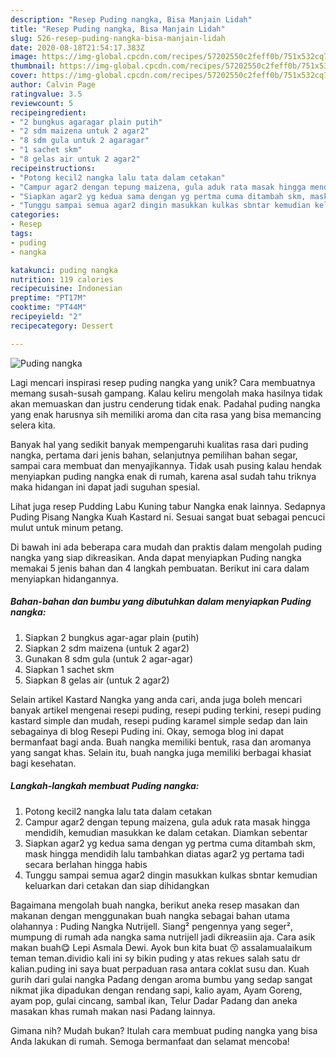 ```yaml
---
description: "Resep Puding nangka, Bisa Manjain Lidah"
title: "Resep Puding nangka, Bisa Manjain Lidah"
slug: 526-resep-puding-nangka-bisa-manjain-lidah
date: 2020-08-18T21:54:17.383Z
image: https://img-global.cpcdn.com/recipes/57202550c2feff0b/751x532cq70/puding-nangka-foto-resep-utama.jpg
thumbnail: https://img-global.cpcdn.com/recipes/57202550c2feff0b/751x532cq70/puding-nangka-foto-resep-utama.jpg
cover: https://img-global.cpcdn.com/recipes/57202550c2feff0b/751x532cq70/puding-nangka-foto-resep-utama.jpg
author: Calvin Page
ratingvalue: 3.5
reviewcount: 5
recipeingredient:
- "2 bungkus agaragar plain putih"
- "2 sdm maizena untuk 2 agar2"
- "8 sdm gula untuk 2 agaragar"
- "1 sachet skm"
- "8 gelas air untuk 2 agar2"
recipeinstructions:
- "Potong kecil2 nangka lalu tata dalam cetakan"
- "Campur agar2 dengan tepung maizena, gula aduk rata masak hingga mendidih, kemudian masukkan ke dalam cetakan. Diamkan sebentar"
- "Siapkan agar2 yg kedua sama dengan yg pertma cuma ditambah skm, mask hingga mendidih lalu tambahkan diatas agar2 yg pertama tadi secara berlahan hingga habis"
- "Tunggu sampai semua agar2 dingin masukkan kulkas sbntar kemudian keluarkan dari cetakan dan siap dihidangkan"
categories:
- Resep
tags:
- puding
- nangka

katakunci: puding nangka 
nutrition: 119 calories
recipecuisine: Indonesian
preptime: "PT17M"
cooktime: "PT44M"
recipeyield: "2"
recipecategory: Dessert

---
```



![Puding nangka](https://img-global.cpcdn.com/recipes/57202550c2feff0b/751x532cq70/puding-nangka-foto-resep-utama.jpg)

Lagi mencari inspirasi resep puding nangka yang unik? Cara membuatnya memang susah-susah gampang. Kalau keliru mengolah maka hasilnya tidak akan memuaskan dan justru cenderung tidak enak. Padahal puding nangka yang enak harusnya sih memiliki aroma dan cita rasa yang bisa memancing selera kita.

Banyak hal yang sedikit banyak mempengaruhi kualitas rasa dari puding nangka, pertama dari jenis bahan, selanjutnya pemilihan bahan segar, sampai cara membuat dan menyajikannya. Tidak usah pusing kalau hendak menyiapkan puding nangka enak di rumah, karena asal sudah tahu triknya maka hidangan ini dapat jadi suguhan spesial.

Lihat juga resep Pudding Labu Kuning tabur Nangka enak lainnya. Sedapnya Puding Pisang Nangka Kuah Kastard ni. Sesuai sangat buat sebagai pencuci mulut untuk minum petang.


Di bawah ini ada beberapa cara mudah dan praktis dalam mengolah puding nangka yang siap dikreasikan. Anda dapat menyiapkan Puding nangka memakai 5 jenis bahan dan 4 langkah pembuatan. Berikut ini cara dalam menyiapkan hidangannya.

<!--inarticleads1-->

##### Bahan-bahan dan bumbu yang dibutuhkan dalam menyiapkan Puding nangka:

1. Siapkan 2 bungkus agar-agar plain (putih)
1. Siapkan 2 sdm maizena (untuk 2 agar2)
1. Gunakan 8 sdm gula (untuk 2 agar-agar)
1. Siapkan 1 sachet skm
1. Siapkan 8 gelas air (untuk 2 agar2)


Selain artikel Kastard Nangka yang anda cari, anda juga boleh mencari banyak artikel mengenai resepi puding, resepi puding terkini, resepi puding kastard simple dan mudah, resepi puding karamel simple sedap dan lain sebagainya di blog Resepi Puding ini. Okay, semoga blog ini dapat bermanfaat bagi anda. Buah nangka memiliki bentuk, rasa dan aromanya yang sangat khas. Selain itu, buah nangka juga memiliki berbagai khasiat bagi kesehatan. 

<!--inarticleads2-->

##### Langkah-langkah membuat Puding nangka:

1. Potong kecil2 nangka lalu tata dalam cetakan
1. Campur agar2 dengan tepung maizena, gula aduk rata masak hingga mendidih, kemudian masukkan ke dalam cetakan. Diamkan sebentar
1. Siapkan agar2 yg kedua sama dengan yg pertma cuma ditambah skm, mask hingga mendidih lalu tambahkan diatas agar2 yg pertama tadi secara berlahan hingga habis
1. Tunggu sampai semua agar2 dingin masukkan kulkas sbntar kemudian keluarkan dari cetakan dan siap dihidangkan


Bagaimana mengolah buah nangka, berikut aneka resep masakan dan makanan dengan menggunakan buah nangka sebagai bahan utama olahannya : Puding Nangka Nutrijell. Siang² pengennya yang seger², mumpung di rumah ada nangka sama nutrijell jadi dikreasiin aja. Cara asik makan buah😋 Lepi Asmala Dewi. Ayok bun kita buat 😚 assalamualaikum teman teman.dividio kali ini sy bikin puding y atas rekues salah satu dr kalian.puding ini saya buat perpaduan rasa antara coklat susu dan. Kuah gurih dari gulai nangka Padang dengan aroma bumbu yang sedap sangat nikmat jika dipadukan dengan rendang sapi, kalio ayam, Ayam Goreng, ayam pop, gulai cincang, sambal ikan, Telur Dadar Padang dan aneka masakan khas rumah makan nasi Padang lainnya. 

Gimana nih? Mudah bukan? Itulah cara membuat puding nangka yang bisa Anda lakukan di rumah. Semoga bermanfaat dan selamat mencoba!
